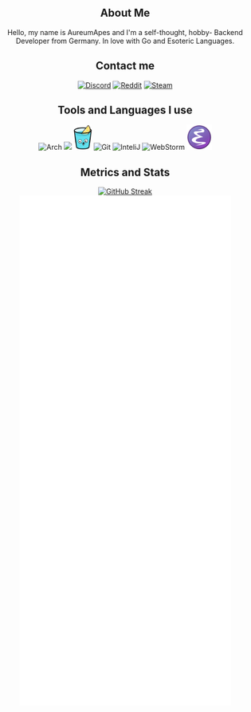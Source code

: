 <div align="center">

About Me
-------

Hello, my name is AureumApes and I'm a self-thought, hobby- Backend Developer from Germany.
In love with Go and Esoteric Languages.

Contact me
---------------------
[![Discord](https://img.shields.io/badge/Discord-lightgrey?style=for-the-badge&logo=discord&logoColor=grey)](https://discord.com/users/608920482284306434)
[![Reddit](https://img.shields.io/badge/Reddit-orange?style=for-the-badge&logo=reddit&logoColor=white)](https://www.reddit.com/u/AureumApes)
[![Steam](https://img.shields.io/badge/Steam-444?style=for-the-badge&logo=steam&logoColor=white)](https://steamcommunity.com/id/AureumApes/)

Tools and Languages I use
----------

<img alt="Arch" height="50px" src="https://upload.wikimedia.org/wikipedia/commons/a/a5/Archlinux-icon-crystal-64.svg">
<img height="50px" src="https://skillicons.dev/icons?i=svelte,ts,go,kotlin">  
<img height="50px" src="https://raw.githubusercontent.com/gin-gonic/logo/master/color.png"/>
<img height="50" src="https://user-images.githubusercontent.com/25181517/192108372-f71d70ac-7ae6-4c0d-8395-51d8870c2ef0.png" alt="Git" title="Git" />
<img height="50" src="https://user-images.githubusercontent.com/25181517/192108890-200809d1-439c-4e23-90d3-b090cf9a4eea.png" alt="InteliJ" title="InteliJ" />
<img height="50" src="https://user-images.githubusercontent.com/25181517/192108893-b1eed3c7-b2c4-4e1c-9e9f-c7e83637b33d.png" alt="WebStorm" title="WebStorm" />
<img height="50px" src="https://raw.githubusercontent.com/Mstrodl/elcord/master/icons/emacs_icon.png" alt="Emacs"/>

Metrics and Stats
-------
[![GitHub Streak](https://github-readme-streak-stats.herokuapp.com?user=AureumApes&theme=vue-dark&date_format=j%20M%5B%20Y%5D)](https://git.io/streak-stats)<br>
![Metrics](./github-metrics.svg)<br>

</div>
